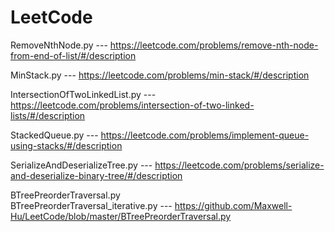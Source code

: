 # LeetCode
RemoveNthNode.py               --- https://leetcode.com/problems/remove-nth-node-from-end-of-list/#/description

MinStack.py                    --- https://leetcode.com/problems/min-stack/#/description

IntersectionOfTwoLinkedList.py --- https://leetcode.com/problems/intersection-of-two-linked-lists/#/description

StackedQueue.py                --- https://leetcode.com/problems/implement-queue-using-stacks/#/description

SerializeAndDeserializeTree.py --- https://leetcode.com/problems/serialize-and-deserialize-binary-tree/#/description

BTreePreorderTraversal.py      
BTreePreorderTraversal_iterative.py --- https://github.com/Maxwell-Hu/LeetCode/blob/master/BTreePreorderTraversal.py
